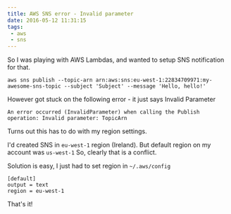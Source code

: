 ```yaml
---
title: AWS SNS error - Invalid parameter
date: 2016-05-12 11:31:15
tags: 
 - aws
 - sns
---
```


So I was playing with AWS Lambdas, and wanted to setup SNS notification for that.

```
aws sns publish --topic-arn arn:aws:sns:eu-west-1:22834709971:my-awesome-sns-topic --subject 'Subject' --message 'Hello, hello!'
```

However got stuck on the following error - it just says Invalid Parameter

```
An error occurred (InvalidParameter) when calling the Publish operation: Invalid parameter: TopicArn
```

Turns out this has to do with my region settings.

I'd created SNS in `eu-west-1` region (Ireland). But default region on my account was `us-west-1`
So, clearly that is a conflict.

Solution is easy, I just had to set region in `~/.aws/config`

```
[default]
output = text
region = eu-west-1
```

That's it!

